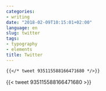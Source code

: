 ```yaml
---
categories:
- writing
date: "2018-02-09T10:15:01+02:00"
language: en
slug: twitter
tags:
- typography
- elements
title: Twitter
---
```


```markdown
{{</* tweet 935115588166471680 */>}}
```

{{< tweet 935115588166471680 >}}
